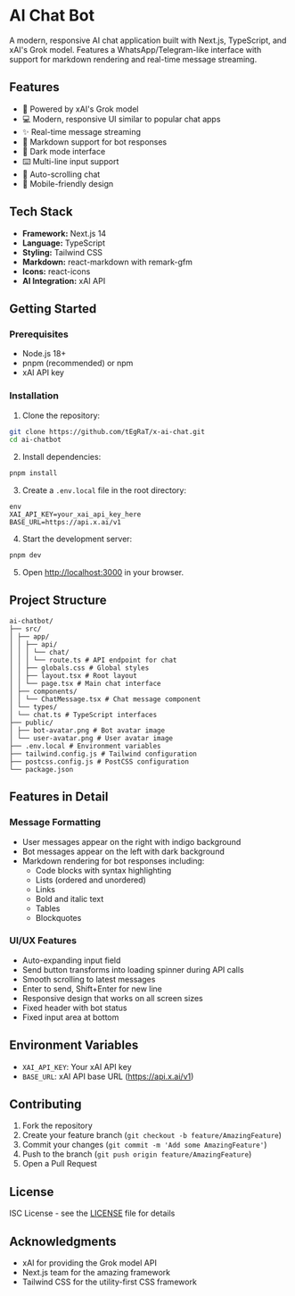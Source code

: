 # AI Chat Bot

A modern, responsive AI chat application built with Next.js, TypeScript, and xAI's Grok model. Features a WhatsApp/Telegram-like interface with support for markdown rendering and real-time message streaming.

## Features

- 🤖 Powered by xAI's Grok model
- 💻 Modern, responsive UI similar to popular chat apps
- ✨ Real-time message streaming
- 📝 Markdown support for bot responses
- 🌙 Dark mode interface
- ⌨️ Multi-line input support
- 🔄 Auto-scrolling chat
- 📱 Mobile-friendly design

## Tech Stack

- **Framework:** Next.js 14
- **Language:** TypeScript
- **Styling:** Tailwind CSS
- **Markdown:** react-markdown with remark-gfm
- **Icons:** react-icons
- **AI Integration:** xAI API

## Getting Started

### Prerequisites

- Node.js 18+
- pnpm (recommended) or npm
- xAI API key

### Installation

1. Clone the repository:

```bash
git clone https://github.com/tEgRaT/x-ai-chat.git
cd ai-chatbot
```

2. Install dependencies:

```bash
pnpm install
```

3. Create a `.env.local` file in the root directory:

```
env
XAI_API_KEY=your_xai_api_key_here
BASE_URL=https://api.x.ai/v1
```

4. Start the development server:

```bash
pnpm dev
```

5. Open [http://localhost:3000](http://localhost:3000) in your browser.

## Project Structure

```
ai-chatbot/
├── src/
│ ├── app/
│ │ ├── api/
│ │ │ └── chat/
│ │ │ └── route.ts # API endpoint for chat
│ │ ├── globals.css # Global styles
│ │ ├── layout.tsx # Root layout
│ │ └── page.tsx # Main chat interface
│ ├── components/
│ │ └── ChatMessage.tsx # Chat message component
│ └── types/
│ └── chat.ts # TypeScript interfaces
├── public/
│ ├── bot-avatar.png # Bot avatar image
│ └── user-avatar.png # User avatar image
├── .env.local # Environment variables
├── tailwind.config.js # Tailwind configuration
├── postcss.config.js # PostCSS configuration
└── package.json
```

## Features in Detail

### Message Formatting

- User messages appear on the right with indigo background
- Bot messages appear on the left with dark background
- Markdown rendering for bot responses including:
  - Code blocks with syntax highlighting
  - Lists (ordered and unordered)
  - Links
  - Bold and italic text
  - Tables
  - Blockquotes

### UI/UX Features

- Auto-expanding input field
- Send button transforms into loading spinner during API calls
- Smooth scrolling to latest messages
- Enter to send, Shift+Enter for new line
- Responsive design that works on all screen sizes
- Fixed header with bot status
- Fixed input area at bottom

## Environment Variables

- `XAI_API_KEY`: Your xAI API key
- `BASE_URL`: xAI API base URL (https://api.x.ai/v1)

## Contributing

1. Fork the repository
2. Create your feature branch (`git checkout -b feature/AmazingFeature`)
3. Commit your changes (`git commit -m 'Add some AmazingFeature'`)
4. Push to the branch (`git push origin feature/AmazingFeature`)
5. Open a Pull Request

## License

ISC License - see the [LICENSE](LICENSE) file for details

## Acknowledgments

- xAI for providing the Grok model API
- Next.js team for the amazing framework
- Tailwind CSS for the utility-first CSS framework
